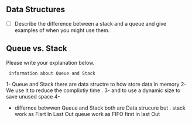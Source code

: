 ## Data Structures
* [ ] Describe the difference between a stack and a queue and give examples of when you might use them.

## Queue vs. Stack
Please write your explanation below.
 
     information about Queue and Stack
1- Queue and Stack there are data structre to how store data in memory 
2- We use it to reduce the complixtiy time .
3- and to use a dynamic size to save unused space
4- 


* differnce betwwen Queue and Stack
both are Data strucure but .
stack  work as Fisrt In Last Out
queue work as FIFO first in last Out  